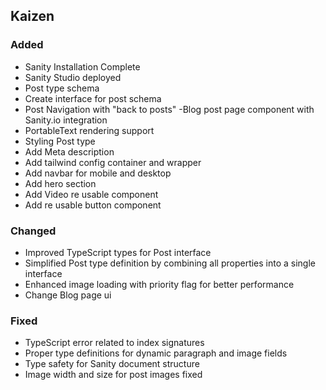 ## Kaizen

### Added
- Sanity Installation Complete
- Sanity Studio deployed
- Post type schema
- Create interface for post schema
- Post Navigation with "back to posts"
-Blog post page component with Sanity.io integration
- PortableText rendering support
- Styling Post type
- Add Meta description
- Add tailwind config container and wrapper
- Add navbar for mobile and desktop
- Add hero section
- Add Video re usable component
- Add re usable button component


### Changed
- Improved TypeScript types for Post interface
- Simplified Post type definition by combining all properties into a single interface
- Enhanced image loading with priority flag for better performance
- Change Blog page ui

### Fixed
- TypeScript error related to index signatures
- Proper type definitions for dynamic paragraph and image fields
- Type safety for Sanity document structure
- Image width and size for post images fixed
